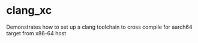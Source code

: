 # clang_xc

Demonstrates how to set up a clang toolchain to cross compile for aarch64 target from x86-64 host
